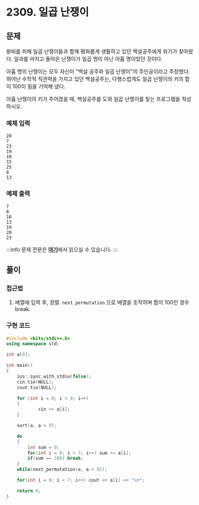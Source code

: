 # 2309. 일곱 난쟁이

## 문제

왕비를 피해 일곱 난쟁이들과 함께 평화롭게 생활하고 있던 백설공주에게 위기가 찾아왔다. 일과를 마치고 돌아온 난쟁이가 일곱 명이 아닌 아홉 명이었던 것이다.

아홉 명의 난쟁이는 모두 자신이 "백설 공주와 일곱 난쟁이"의 주인공이라고 주장했다. 뛰어난 수학적 직관력을 가지고 있던 백설공주는, 다행스럽게도 일곱 난쟁이의 키의 합이 100이 됨을 기억해 냈다.

아홉 난쟁이의 키가 주어졌을 때, 백설공주를 도와 일곱 난쟁이를 찾는 프로그램을 작성하시오.

### 예제 입력

```
20
7
23
19
10
15
25
8
13
```

### 예제 출력

```
7
8
10
13
19
20
23
```

:::info
문제 전문은 [**여기**](https://www.acmicpc.net/problem/2309)에서 읽으실 수 있습니다.
:::

## 풀이

### 접근법

1. 배열에 입력 후, 정렬. `next_permutation` 으로 배열을 조작하며 합이 100인 경우 break.

### 구현 코드

```cpp
#include <bits/stdc++.h>
using namespace std;

int a[9];

int main()
{
    ios::sync_with_stdio(false);
    cin.tie(NULL);
    cout.tie(NULL);

    for (int i = 0; i < 9; i++)
    {
            cin >> a[i];
    }

    sort(a, a + 9);

    do
    {
        int sum = 0;
        for(int i = 0; i < 7; i++) sum += a[i];
        if(sum == 100) break;
    }
    while(next_permutation(a, a + 9));

    for(int i = 0; i < 7; i++) cout << a[i] << "\n";

    return 0;
}
```
